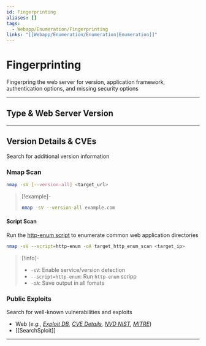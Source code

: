 ```yaml
---
id: Fingerprinting
aliases: []
tags:
  - Webapp/Enumeration/Fingerprinting
links: "[[Webapp/Enumeration/Enumeration|Enumeration]]"
---
```


# Fingerprinting

Fingerpring the web server for version, application framework, authentication
options, and missing security options

___

<!-- Type & Web Server Version {{{-->
## Type & Web Server Version


___
<!-- }}} -->

<!-- Version Details & CVEs {{{-->
## Version Details & CVEs

Search for additional version information

<!-- Nmap {{{-->
### Nmap Scan

```sh
nmap -sV [--version-all] <target_url>
```

> [!example]-
>
>```sh
>nmap -sV --version-all example.com
>```

#### Script Scan

Run the [http-enum script](https://nmap.org/nsedoc/scripts/http-enum.html)
to enumerate common web application directories

```sh
nmap -sV --script=http-enum -oA target_http_enum_scan <target_ip>
```

> [!info]-
>
> - `-sV`: Enable service/version detection
> - `--script=http-enum`: Run `http-enum` scripp
> - `-oA`: Save output in all fomats
<!-- }}} -->

<!-- Public Exploits {{{-->
### Public Exploits

Search for well-known vulnerabilities and exploits

- Web
  (*e.g., [Exploit DB](https://www.exploit-db.com/),
  [CVE Details](https://www.cvedetails.com/),
  [NVD NIST](https://nvd.nist.gov/vuln/search#/nvd/home?resultType=records),
  [MITRE](https://www.cve.org/)*)
- [[SearchSploit]]

<!-- }}} -->

___
<!-- }}} -->
